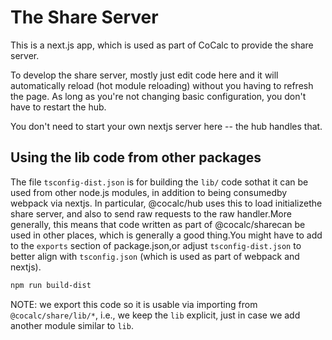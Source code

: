 # The Share Server

This is a next.js app, which is used as part of CoCalc to provide the share server.

To develop the share server, mostly just edit code here and it will automatically reload (hot module reloading) without you having to refresh the page. As long as you're not changing basic configuration, you don't have to restart the hub.

You don't need to start your own nextjs server here -- the hub handles that.

## Using the lib code from other packages

The file `tsconfig-dist.json` is for building the `lib/` code sothat it can be used from other node.js modules, in addition to being consumedby webpack via nextjs. In particular, @cocalc/hub uses this to load initializethe share server, and also to send raw requests to the raw handler.More generally, this means that code written as part of @cocalc/sharecan be used in other places, which is generally a good thing.You might have to add to the `exports` section of package.json,or adjust `tsconfig-dist.json` to better align with `tsconfig.json` (which is used as part of webpack and nextjs).

```sh
npm run build-dist
```

NOTE: we export this code so it is usable via importing from `@cocalc/share/lib/*`, i.e., we keep the `lib` explicit, just in case we add another module similar to `lib`.
